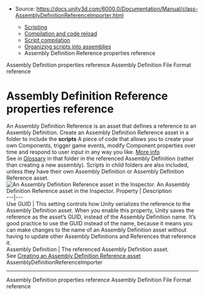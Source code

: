 * Source: https://docs.unity3d.com/6000.0/Documentation/Manual/class-AssemblyDefinitionReferenceImporter.html

  * [Scripting](https://docs.unity3d.com/6000.0/Documentation/Manual/scripting.html)
  * [Compilation and code reload ](https://docs.unity3d.com/6000.0/Documentation/Manual/compilation-and-code-reload.html)
  * [Script compilation](https://docs.unity3d.com/6000.0/Documentation/Manual/script-compilation.html)
  * [Organizing scripts into assemblies](https://docs.unity3d.com/6000.0/Documentation/Manual/assembly-definition-files.html)
  * Assembly Definition Reference properties reference


[](https://docs.unity3d.com/6000.0/Documentation/Manual/class-AssemblyDefinitionImporter.html)
Assembly Definition properties reference
[](https://docs.unity3d.com/6000.0/Documentation/Manual/assembly-definition-file-format.html)
Assembly Definition File Format reference
# Assembly Definition Reference properties reference
An Assembly Definition Reference is an asset that defines a reference to an Assembly Definition. Create an Assembly Definition Reference asset in a folder to include the **scripts** A piece of code that allows you to create your own Components, trigger game events, modify Component properties over time and respond to user input in any way you like. [More info](https://docs.unity3d.com/6000.0/Documentation/Manual/creating-scripts.html)  
See in [Glossary](https://docs.unity3d.com/6000.0/Documentation/Manual/Glossary.html#Scripts) in that folder in the referenced Assembly Definition (rather than creating a new assembly). Scripts in child folders are also included, unless they have their own Assembly Definition or Assembly Definition Reference asset.
![An Assembly Definition Reference asset in the Inspector.](https://docs.unity3d.com/6000.0/Documentation/uploads/Main/asmdef-17.png) An Assembly Definition Reference asset in the Inspector. Property | Description  
---|---  
Use GUID | This setting controls how Unity serializes the reference to the Assembly Definition asset. When you enable this property, Unity saves the reference as the asset’s GUID, instead of the Assembly Definition name. It’s good practice to use the GUID instead of the name, because it means you can make changes to the name of an Assembly Definition asset without having to update other Assembly Definitions and References that reference it.  
Assembly Definition | The referenced Assembly Definition asset.  
See [Creating an Assembly Definition Reference asset](https://docs.unity3d.com/6000.0/Documentation/Manual/assembly-definitions-creating.html)
AssemblyDefinitionReferenceImporter
* * *
[](https://docs.unity3d.com/6000.0/Documentation/Manual/class-AssemblyDefinitionImporter.html)
Assembly Definition properties reference
[](https://docs.unity3d.com/6000.0/Documentation/Manual/assembly-definition-file-format.html)
Assembly Definition File Format reference
